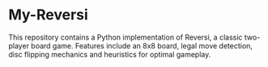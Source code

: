 # My-Reversi
This repository contains a Python implementation of Reversi, a classic two-player board game. Features include an 8x8 board, legal move detection, disc flipping mechanics and heuristics for optimal gameplay.
